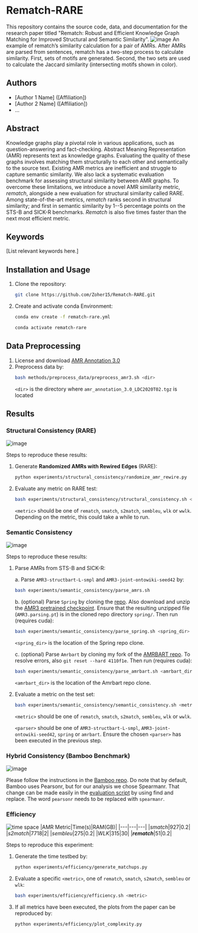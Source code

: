 # Rematch-RARE
This repository contains the source code, data, and documentation for the research paper titled "Rematch: Robust and Efficient Knowledge Graph Matching for Improved Structural and Semantic Similarity".
![image](https://github.com/Zoher15/Rematch-RARE/assets/29090730/04b4f232-4076-4823-91f8-dd6d0c0542bd)
An example of rematch’s similarity calculation for a pair of AMRs. After AMRs are parsed from sentences,
rematch has a two-step process to calculate similarity. First, sets of motifs are generated. Second, the two sets are
used to calculate the Jaccard similarity (intersecting motifs shown in color).

## Authors

* [Author 1 Name] ([Affiliation])
* [Author 2 Name] ([Affiliation])
* ...

## Abstract

Knowledge graphs play a pivotal role in various applications, such as question-answering and fact-checking. Abstract Meaning Representation (AMR) represents text as knowledge graphs. Evaluating the quality of these graphs involves matching them structurally to each other and semantically to the source text. Existing AMR metrics are inefficient and struggle to capture semantic similarity. We also lack a systematic evaluation benchmark for assessing structural similarity between AMR graphs. To overcome these limitations, we introduce a novel AMR similarity metric, _rematch_, alongside a new evaluation for structural similarity called RARE. Among state-of-the-art metrics, _rematch_ ranks second in structural similarity; and first in semantic similarity by 1--5 percentage points on the STS-B and SICK-R benchmarks. _Rematch_ is also five times faster than the next most efficient metric.
## Keywords

[List relevant keywords here.]

## Installation and Usage

1. Clone the repository:

   ```bash
   git clone https://github.com/Zoher15/Rematch-RARE.git
   ```
2. Create and activate conda Environment:
   ```bash
   conda env create -f rematch-rare.yml
   ```
   ```bash
   conda activate rematch-rare
   ```

## Data Preprocessing
1. License and download [AMR Annotation 3.0](https://catalog.ldc.upenn.edu/LDC2020T02)
2. Preprocess data by:
   ```bash
   bash methods/preprocess_data/preprocess_amr3.sh <dir>
   ```
   `<dir>` is the directory where `amr_annotation_3.0_LDC2020T02.tgz` is located
## Results
### Structural Consistency (RARE)
![image](https://github.com/Zoher15/Rematch-RARE/assets/29090730/787c68a4-2e09-4860-a08f-24b420d905b8)

Steps to reproduce these results:
1. Generate **Randomized AMRs with Rewired Edges** (RARE):
   ```bash
   python experiments/structural_consistency/randomize_amr_rewire.py
   ```
2. Evaluate any metric on RARE test:
   ```bash
   bash experiments/structural_consistency/structural_consistency.sh <metric>
   ```
   `<metric>` should be one of `rematch`, `smatch`, `s2match`, `sembleu`, `wlk` or `wwlk`. Depending on the metric, this could take a while to run.
### Semantic Consistency
![image](https://github.com/Zoher15/Rematch-RARE/assets/29090730/329ade7e-2e6e-4847-965e-7fa8fff3bfdc)

Steps to reproduce these results:
1. Parse AMRs from STS-B and SICK-R:

   a. Parse `AMR3-structbart-L-smpl` and `AMR3-joint-ontowiki-seed42` by:
      ```bash
      bash experiments/semantic_consistency/parse_amrs.sh
      ```


   b. (optional) Parse `Spring` by cloning the [repo](https://github.com/SapienzaNLP/spring). Also download and unzip the [AMR3 pretrained checkpoint](http://nlp.uniroma1.it/AMR/AMR3.parsing-1.0.tar.bz2). Ensure that the resulting unzipped file (`AMR3.parsing.pt`) is in the cloned repo directory `spring/`. Then run (requires cuda):
      ```bash
      bash experiments/semantic_consistency/parse_spring.sh <spring_dir>
      ```
      `<spring_dir>` is the location of the Spring repo clone.


   c. (optional) Parse `Amrbart` by cloning my fork of the [AMRBART repo](https://github.com/Zoher15/AMRBART.git). To resolve errors, also `git reset --hard 4110f1e`. Then run (requires cuda):
      ```bash
      bash experiments/semantic_consistency/parse_amrbart.sh <amrbart_dir>
      ```
      `<amrbart_dir>` is the location of the Amrbart repo clone.

   
4. Evaluate a metric on the test set:
   ```bash
   bash experiments/semantic_consistency/semantic_consistency.sh <metric> <parser>
   ```
   `<metric>` should be one of `rematch`, `smatch`, `s2match`, `sembleu`, `wlk` or `wwlk`.
   
   `<parser>` should be one of `AMR3-structbart-L-smpl`, `AMR3-joint-ontowiki-seed42`, `spring` or `amrbart`. Ensure the chosen `<parser>` has been executed in the previous step.
### Hybrid Consistency (Bamboo Benchmark)
![image](https://github.com/Zoher15/Rematch-RARE/assets/29090730/8c6de7b9-ed68-4fed-afe6-2ba383360563)

Please follow the instructions in the [Bamboo repo](https://github.com/flipz357/bamboo-amr-benchmark). Do note that by default, Bamboo uses Pearsonr, but for our analysis we chose Spearmanr. That change can be made easily in the [evaluation script](https://github.com/flipz357/bamboo-amr-benchmark/blob/main/evaluation-suite/evaluate4tasks.py) by using find and replace. The word `pearsonr` needs to be replaced with `spearmanr`.

### Efficiency
![time space](https://github.com/Zoher15/Rematch-RARE/assets/29090730/2024bc28-be07-42fe-a406-ee46bc2f8680)
|AMR Metric|Time(s)|RAM(GB)|
|---|---|---|
|_smatch_|927|0.2|
|_s2match_|7718|2|
|_sembleu_|275|0.2|
|_WLK_|315|30|
|**_rematch_**|51|0.2|

Steps to reproduce this experiment:
1. Generate the time testbed by:
   ```bash
   python experiments/efficiency/generate_matchups.py
   ```
2. Evaluate a specific `<metric>`, one of `rematch`, `smatch`, `s2match`, `sembleu` or `wlk`:
   ```bash
   bash experiments/efficiency/efficiency.sh <metric>
   ```
4. If all metrics have been executed, the plots from the paper can be reproduced by:
   ```bash
   python experiments/efficiency/plot_complexity.py
   ```
